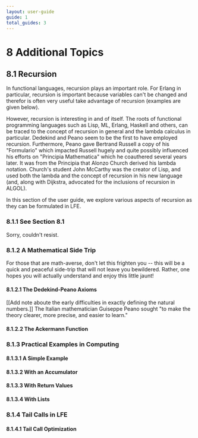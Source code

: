 ```yaml
---
layout: user-guide
guide: 1
total_guides: 3
---
```

# 8 Additional Topics

## 8.1 Recursion

In functional languages, recursion plays an important role. For Erlang in
particular, recursion is important because variables can't be changed and
therefor is often very useful take advantage of recursion (examples are given
below).

However, recursion is interesting in and of itself. The roots of functional
programming languages such as Lisp, ML, Erlang, Haskell and others, can
be traced to the concept of recursion in general and the lambda calculus in
particular. Dedekind and Peano seem to be the first to have employed recursion.
Furthermore, Peano gave Bertrand Russell a copy of his "Formulario" which
impacted Russell hugely and quite possibly influenced his efforts on "Principia
Mathematica" which he coauthered several years later. It was from the Principia
that Alonzo Church derived his lambda notation. Church's student John McCarthy
was the creator of Lisp, and used both the lambda and the concept of recursion
in his new language (and, along with Dijkstra, advocated for the inclusions of
recursion in ALGOL).

In this section of the user guide, we explore various aspects of recursion as
they can be formulated in LFE.

### 8.1.1 See Section 8.1

Sorry, couldn't resist.

### 8.1.2 A Mathematical Side Trip

For those that are math-averse, don't let this frighten you -- this will be a
quick and peaceful side-trip that will not leave you bewildered. Rather, one
hopes you will actually understand and enjoy this little jaunt!

#### 8.1.2.1 The Dedekind-Peano Axioms

[[Add note aboute the early difficulties in exactly defining the natural
numbers.]] The Italian mathematician Guiseppe Peano sought "to make the theory
clearer, more precise, and easier to learn."

#### 8.1.2.2 The Ackermann Function

### 8.1.3 Practical Examples in Computing

#### 8.1.3.1 A Simple Example

#### 8.1.3.2 With an Accumulator

#### 8.1.3.3 With Return Values

#### 8.1.3.4 With Lists

### 8.1.4 Tail Calls in LFE

#### 8.1.4.1 Tail Call Optimization
